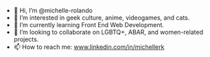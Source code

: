 - 👋 Hi, I’m @michelle-rolando
- 👀 I’m interested in geek culture, anime, videogames, and cats.
- 🌱 I’m currently learning Front End Web Development.
- 💞️ I’m looking to collaborate on LGBTQ+, ABAR, and women-related projects.
- 📫 How to reach me: www.linkedin.com/in/michellerk

<!---
michelle-rolando/michelle-rolando is a ✨ special ✨ repository because its `README.md` (this file) appears on your GitHub profile.
You can click the Preview link to take a look at your changes.
--->
